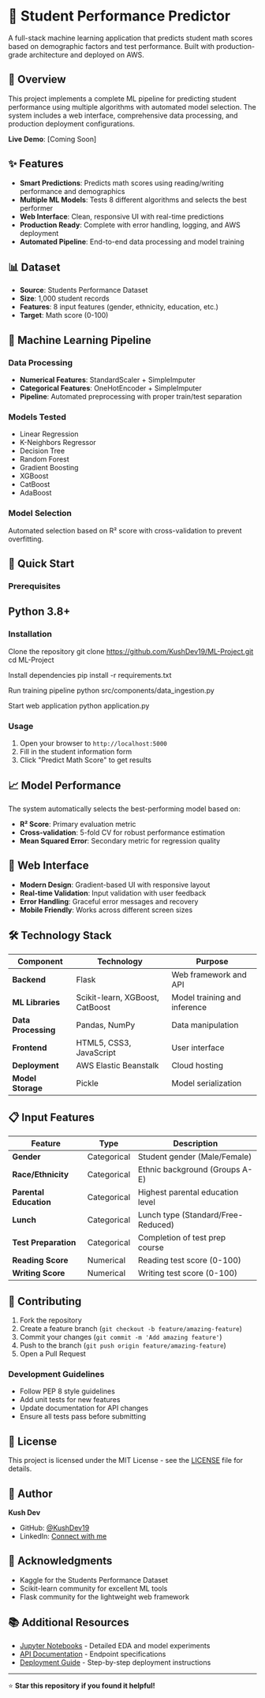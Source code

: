 # 🎯 Student Performance Predictor

A full-stack machine learning application that predicts student math scores based on demographic factors and test performance. Built with production-grade architecture and deployed on AWS.

## 🚀 Overview

This project implements a complete ML pipeline for predicting student performance using multiple algorithms with automated model selection. The system includes a web interface, comprehensive data processing, and production deployment configurations.

**Live Demo**: [Coming Soon]

## ✨ Features

- **Smart Predictions**: Predicts math scores using reading/writing performance and demographics
- **Multiple ML Models**: Tests 8 different algorithms and selects the best performer
- **Web Interface**: Clean, responsive UI with real-time predictions
- **Production Ready**: Complete with error handling, logging, and AWS deployment
- **Automated Pipeline**: End-to-end data processing and model training

## 📊 Dataset

- **Source**: Students Performance Dataset
- **Size**: 1,000 student records
- **Features**: 8 input features (gender, ethnicity, education, etc.)
- **Target**: Math score (0-100)


## 🤖 Machine Learning Pipeline

### Data Processing
- **Numerical Features**: StandardScaler + SimpleImputer
- **Categorical Features**: OneHotEncoder + SimpleImputer
- **Pipeline**: Automated preprocessing with proper train/test separation

### Models Tested
- Linear Regression
- K-Neighbors Regressor
- Decision Tree
- Random Forest
- Gradient Boosting
- XGBoost
- CatBoost
- AdaBoost

### Model Selection
Automated selection based on R² score with cross-validation to prevent overfitting.

## 🚀 Quick Start

### Prerequisites

## Python 3.8+

### Installation

Clone the repository
git clone https://github.com/KushDev19/ML-Project.git
cd ML-Project

Install dependencies
pip install -r requirements.txt

Run training pipeline
python src/components/data_ingestion.py

Start web application
python application.py


### Usage
1. Open your browser to `http://localhost:5000`
2. Fill in the student information form
3. Click "Predict Math Score" to get results

## 📈 Model Performance

The system automatically selects the best-performing model based on:
- **R² Score**: Primary evaluation metric
- **Cross-validation**: 5-fold CV for robust performance estimation
- **Mean Squared Error**: Secondary metric for regression quality

## 🎨 Web Interface

- **Modern Design**: Gradient-based UI with responsive layout
- **Real-time Validation**: Input validation with user feedback
- **Error Handling**: Graceful error messages and recovery
- **Mobile Friendly**: Works across different screen sizes

## 🛠️ Technology Stack

| Component | Technology | Purpose |
|-----------|------------|---------|
| **Backend** | Flask | Web framework and API |
| **ML Libraries** | Scikit-learn, XGBoost, CatBoost | Model training and inference |
| **Data Processing** | Pandas, NumPy | Data manipulation |
| **Frontend** | HTML5, CSS3, JavaScript | User interface |
| **Deployment** | AWS Elastic Beanstalk | Cloud hosting |
| **Model Storage** | Pickle | Model serialization |

## 📋 Input Features

| Feature | Type | Description |
|---------|------|-------------|
| **Gender** | Categorical | Student gender (Male/Female) |
| **Race/Ethnicity** | Categorical | Ethnic background (Groups A-E) |
| **Parental Education** | Categorical | Highest parental education level |
| **Lunch** | Categorical | Lunch type (Standard/Free-Reduced) |
| **Test Preparation** | Categorical | Completion of test prep course |
| **Reading Score** | Numerical | Reading test score (0-100) |
| **Writing Score** | Numerical | Writing test score (0-100) |


## 🤝 Contributing

1. Fork the repository
2. Create a feature branch (`git checkout -b feature/amazing-feature`)
3. Commit your changes (`git commit -m 'Add amazing feature'`)
4. Push to the branch (`git push origin feature/amazing-feature`)
5. Open a Pull Request

### Development Guidelines
- Follow PEP 8 style guidelines
- Add unit tests for new features
- Update documentation for API changes
- Ensure all tests pass before submitting

## 📝 License

This project is licensed under the MIT License - see the [LICENSE](LICENSE) file for details.

## 👤 Author

**Kush Dev**
- GitHub: [@KushDev19](https://github.com/KushDev19)
- LinkedIn: [Connect with me](https://linkedin.com/in/kushdev19)

## 🙏 Acknowledgments

- Kaggle for the Students Performance Dataset
- Scikit-learn community for excellent ML tools
- Flask community for the lightweight web framework

## 📚 Additional Resources

- [Jupyter Notebooks](./notebook/) - Detailed EDA and model experiments
- [API Documentation](./docs/api.md) - Endpoint specifications
- [Deployment Guide](./docs/deployment.md) - Step-by-step deployment instructions

---

⭐ **Star this repository if you found it helpful!**




